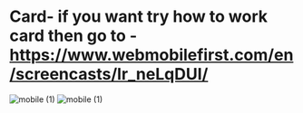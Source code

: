 # Card- if you want try how to work card then go to -https://www.webmobilefirst.com/en/screencasts/lr_neLqDUI/

![mobile (1)](https://github.com/Pranali9922/Card-/assets/109171261/e8113441-2285-453f-8d7e-faa258d4f443)
![mobile (1)](https://github.com/Pranali9922/Card-/assets/109171261/fd489465-bf0e-44bb-9d0e-8f1c50c0ec27)
